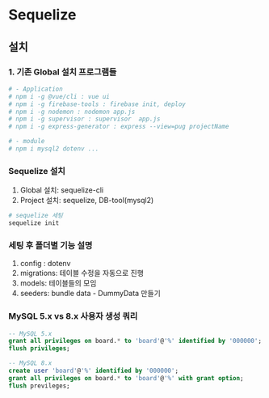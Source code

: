 # Sequelize

## 설치
### 1. 기존 Global 설치 프로그램들
```bash
# - Application
# npm i -g @vue/cli : vue ui
# npm i -g firebase-tools : firebase init, deploy
# npm i -g nodemon : nodemon app.js
# npm i -g supervisor : supervisor  app.js
# npm i -g express-generator : express --view=pug projectName

# - module
# npm i mysql2 dotenv ...
```
### Sequelize 설치
1. Global 설치: sequelize-cli
2. Project 설치: sequelize, DB-tool(mysql2)

```bash
# sequelize 세팅
sequelize init
```
### 세팅 후 폴더별 기능 설명
1. config : dotenv
2. migrations: 테이블 수정을 자동으로 진행
3. models: 테이블들의 모임
4. seeders: bundle data - DummyData 만들기

### MySQL 5.x vs 8.x 사용자 생성 쿼리
```sql
-- MySQL 5.x
grant all privileges on board.* to 'board'@'%' identified by '000000';
flush privileges;

-- MySQL 8.x
create user 'board'@'%' identified by '000000';
grant all privileges on board.* to 'board'@'%' with grant option;
flush previleges;
```